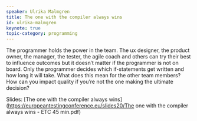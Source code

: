 ```yaml
---
speaker: Ulrika Malmgren
title: The one with the compiler always wins
id: ulrika-malmgren
keynote: true
topic-category: programming
---
```

The programmer holds the power in the team. The ux designer, the product owner, the manager, the tester, the agile coach
and others can try their best to influence outcomes but it doesn’t matter if the programmer is not on board. Only the
programmer decides which if-statements get written and how long it will take. What does this mean for the other team
members? How can you impact quality if you’re not the one making the ultimate decision?

Slides: [The one with the compiler always wins](https://europeantestingconference.eu/slides20/The one with the compiler always wins - ETC 45 min.pdf)